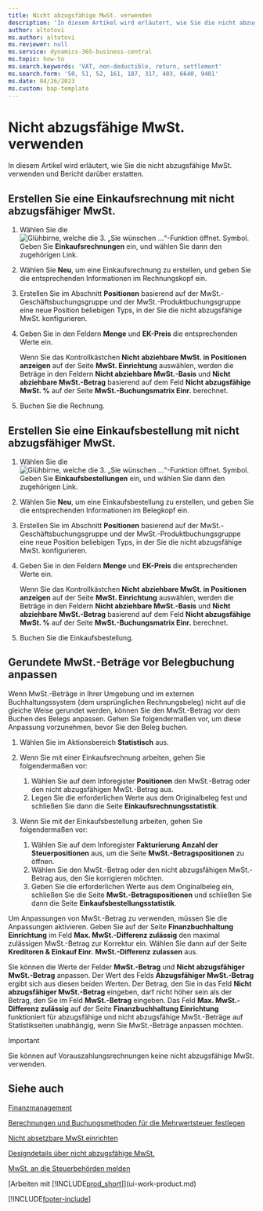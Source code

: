```yaml
---
title: Nicht abzugsfähige MwSt. verwenden
description: 'In diesem Artikel wird erläutert, wie Sie die nicht abzugsfähige MwSt. verwenden und Bericht darüber erstatten.'
author: altotovi
ms.author: altotovi
ms.reviewer: null
ms.service: dynamics-365-business-central
ms.topic: how-to
ms.search.keywords: 'VAT, non-deductible, return, settlement'
ms.search.form: '50, 51, 52, 161, 187, 317, 403, 6640, 9401'
ms.date: 04/26/2023
ms.custom: bap-template
---
```


# Nicht abzugsfähige MwSt. verwenden

In diesem Artikel wird erläutert, wie Sie die nicht abzugsfähige MwSt. verwenden und Bericht darüber erstatten.

## Erstellen Sie eine Einkaufsrechnung mit nicht abzugsfähiger MwSt.

1. Wählen Sie die ![Glühbirne, welche die 3. „Sie wünschen ...“-Funktion öffnet.](media/ui-search/search_small.png "Wie möchten Sie weiter verfahren?") Symbol. Geben Sie **Einkaufsrechnungen** ein, und wählen Sie dann den zugehörigen Link.
2. Wählen Sie **Neu**, um eine Einkaufsrechnung zu erstellen, und geben Sie die entsprechenden Informationen im Rechnungskopf ein.
3. Erstellen Sie im Abschnitt **Positionen** basierend auf der MwSt.-Geschäftsbuchungsgruppe und der MwSt.-Produktbuchungsgruppe eine neue Position beliebigen Typs, in der Sie die nicht abzugsfähige MwSt. konfigurieren.
4. Geben Sie in den Feldern **Menge** und **EK-Preis** die entsprechenden Werte ein.

    Wenn Sie das Kontrollkästchen **Nicht abziehbare MwSt. in Positionen anzeigen** auf der Seite **MwSt. Einrichtung** auswählen, werden die Beträge in den Feldern **Nicht abziehbare MwSt.-Basis** und **Nicht abziehbare MwSt.-Betrag** basierend auf dem Feld **Nicht abzugsfähige MwSt. %** auf der Seite **MwSt.-Buchungsmatrix Einr.** berechnet.

5. Buchen Sie die Rechnung.

## Erstellen Sie eine Einkaufsbestellung mit nicht abzugsfähiger MwSt.

1. Wählen Sie die ![Glühbirne, welche die 3. „Sie wünschen ...“-Funktion öffnet.](media/ui-search/search_small.png "Wie möchten Sie weiter verfahren?") Symbol. Geben Sie **Einkaufsbestellungen** ein, und wählen Sie dann den zugehörigen Link.
2. Wählen Sie **Neu**, um eine Einkaufsbestellung zu erstellen, und geben Sie die entsprechenden Informationen im Belegkopf ein.
3. Erstellen Sie im Abschnitt **Positionen** basierend auf der MwSt.-Geschäftsbuchungsgruppe und der MwSt.-Produktbuchungsgruppe eine neue Position beliebigen Typs, in der Sie die nicht abzugsfähige MwSt. konfigurieren.
4. Geben Sie in den Feldern **Menge** und **EK-Preis** die entsprechenden Werte ein.

    Wenn Sie das Kontrollkästchen **Nicht abziehbare MwSt. in Positionen anzeigen** auf der Seite **MwSt. Einrichtung** auswählen, werden die Beträge in den Feldern **Nicht abziehbare MwSt.-Basis** und **Nicht abziehbare MwSt.-Betrag** basierend auf dem Feld **Nicht abzugsfähige MwSt. %** auf der Seite **MwSt.-Buchungsmatrix Einr.** berechnet.

5. Buchen Sie die Einkaufsbestellung.

## Gerundete MwSt.-Beträge vor Belegbuchung anpassen

Wenn MwSt.-Beträge in Ihrer Umgebung und im externen Buchhaltungssystem (dem ursprünglichen Rechnungsbeleg) nicht auf die gleiche Weise gerundet werden, können Sie den MwSt.-Betrag vor dem Buchen des Belegs anpassen. Gehen Sie folgendermaßen vor, um diese Anpassung vorzunehmen, bevor Sie den Beleg buchen.

1. Wählen Sie im Aktionsbereich **Statistisch** aus.
2. Wenn Sie mit einer Einkaufsrechnung arbeiten, gehen Sie folgendermaßen vor:

    1. Wählen Sie auf dem Inforegister **Positionen** den MwSt.-Betrag oder den nicht abzugsfähigen MwSt.-Betrag aus.
    2. Legen Sie die erforderlichen Werte aus dem Originalbeleg fest und schließen Sie dann die Seite **Einkaufsrechnungsstatistik**.

3.  Wenn Sie mit der Einkaufsbestellung arbeiten, gehen Sie folgendermaßen vor:

    1. Wählen Sie auf dem Inforegister **Fakturierung** **Anzahl der Steuerpositionen** aus, um die Seite **MwSt.-Betragspositionen** zu öffnen.
    2. Wählen Sie den MwSt.-Betrag oder den nicht abzugsfähigen MwSt.-Betrag aus, den Sie korrigieren möchten.
    3. Geben Sie die erforderlichen Werte aus dem Originalbeleg ein, schließen Sie die Seite **MwSt.-Betragspositionen** und schließen Sie dann die Seite **Einkaufsbestellungsstatistik**.

Um Anpassungen von MwSt.-Betrag zu verwenden, müssen Sie die Anpassungen aktivieren. Geben Sie auf der Seite **Finanzbuchhaltung Einrichtung** im Feld **Max. MwSt.-Differenz zulässig** den maximal zulässigen MwSt.-Betrag zur Korrektur ein. Wählen Sie dann auf der Seite **Kreditoren & Einkauf Einr.** **MwSt.-Differenz zulassen** aus.

Sie können die Werte der Felder **MwSt.-Betrag** und **Nicht abzugsfähiger MwSt.-Betrag** anpassen. Der Wert des Felds **Abzugsfähiger MwSt.-Betrag** ergibt sich aus diesen beiden Werten. Der Betrag, den Sie in das Feld **Nicht abzugsfähiger MwSt.-Betrag** eingeben, darf nicht höher sein als der Betrag, den Sie im Feld **MwSt.-Betrag** eingeben. Das Feld **Max. MwSt.-Differenz zulässig** auf der Seite **Finanzbuchhaltung Einrichtung** funktioniert für abzugsfähige und nicht abzugsfähige MwSt.-Beträge auf Statistikseiten unabhängig, wenn Sie MwSt.-Beträge anpassen möchten.

> [!IMPORTANT]
> Sie können auf Vorauszahlungsrechnungen keine nicht abzugsfähige MwSt. verwenden.

## Siehe auch 

[Finanzmanagement](finance.md)

[Berechnungen und Buchungsmethoden für die Mehrwertsteuer festlegen](finance-setup-vat.md)  

[Nicht absetzbare MwSt.einrichten](finance-setup-nondeductible-vat.md)

[Designdetails über nicht abzugsfähige MwSt.](design-details-nondeductible-vat.md)

[MwSt. an die Steuerbehörden melden](finance-how-report-vat.md)

[Arbeiten mit [!INCLUDE[prod_short](includes/prod_short.md)]](ui-work-product.md)

[!INCLUDE[footer-include](includes/footer-banner.md)]
